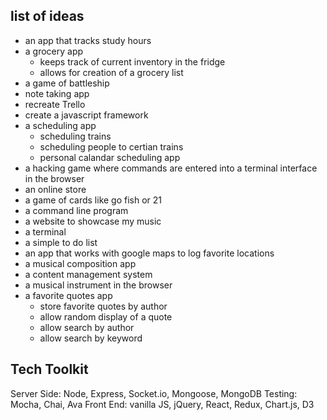 ## list of ideas
- an app that tracks study hours
- a grocery app
	- keeps track of current inventory in the fridge
	- allows for creation of a grocery list
- a game of battleship
- note taking app
- recreate Trello
- create a javascript framework
- a scheduling app
	- scheduling trains
	- scheduling people to certian trains
	- personal calandar scheduling app
- a hacking game where commands are entered into a terminal interface in the browser
- an online store
- a game of cards like go fish or 21
- a command line program
- a website to showcase my music
- a terminal
- a simple to do list
- an app that works with google maps to log favorite locations
- a musical composition app
- a content management system
- a musical instrument in the browser
- a favorite quotes app
	- store favorite quotes by author
	- allow random display of a quote
	- allow search by author
	- allow search by keyword

## Tech Toolkit
Server Side: Node, Express, Socket.io, Mongoose, MongoDB
Testing: Mocha, Chai, Ava
Front End: vanilla JS, jQuery, React, Redux, Chart.js, D3
